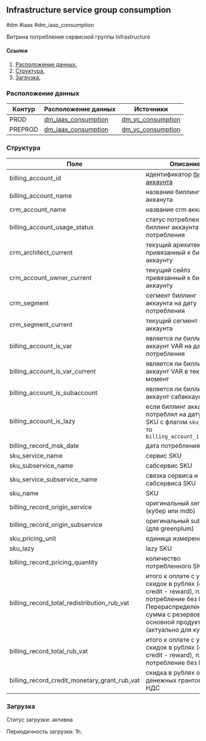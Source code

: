 ## Infrastructure service group consumption
#dm #iaas #dm_iaas_consumption

Витрина потребления сервисной группы Infrastructure

#### Ссылки
1. [Расположение данных.](#расположение-данных)
2. [Структура.](#структура)
3. [Загрузка.](#загрузка)


### Расположение данных
| Контур  | Расположение данных                                                                                                                 | Источники                                                                                                              |
|---------|-------------------------------------------------------------------------------------------------------------------------------------|------------------------------------------------------------------------------------------------------------------------|
| PROD    | [dm_iaas_consumption](https://yt.yandex-team.ru/hahn/navigation?path=//home/cloud-dwh/data/prod/cdm/yt/iaas/dm_iaas_consumption)    | [dm_yc_consumption](https://yt.yandex-team.ru/hahn/navigation?path=//home/cloud-dwh/data/prod/yt/dm_yc_consumption)    |
| PREPROD | [dm_iaas_consumption](https://yt.yandex-team.ru/hahn/navigation?path=//home/cloud-dwh/data/preprod/cdm/yt/iaas/dm_iaas_consumption) | [dm_yc_consumption](https://yt.yandex-team.ru/hahn/navigation?path=//home/cloud-dwh/data/preprod/yt/dm_yc_consumption) |


### Структура
| Поле                                         | Описание                                                                                                                                                                      |
|----------------------------------------------|-------------------------------------------------------------------------------------------------------------------------------------------------------------------------------|
| billing_account_id                           | идентификатор [биллинг аккаунта](../../../../ods/yt/billing/billing_accounts)                                                                                                 |
| billing_account_name                         | название биллинг акканута                                                                                                                                                     |
| crm_account_name                             | название crm акканута                                                                                                                                                         |
| billing_account_usage_status                 | статус потребления биллинг аккаунта на дату потребления                                                                                                                       |
| crm_architect_current                        | текущий арихитектор привязанный к биллинг аккаунту                                                                                                                            |
| crm_account_owner_current                    | текущий сейлз привязанный к биллинг аккаунту                                                                                                                                  |
| crm_segment                                  | сегмент биллинг аккаунта на дату потребления                                                                                                                                  |
| crm_segment_current                          | текущий сегмент биллинг аккаунта                                                                                                                                              |
| billing_account_is_var                       | является ли биллинг аккаунт VAR на дату потребления                                                                                                                           |
| billing_account_is_var_current               | является ли биллинг аккаунт VAR в текущий момент                                                                                                                              |
| billing_account_is_subaccount                | является ли биллинг аккаунт сабаккаунтом                                                                                                                                      |
| billing_account_is_lazy                      | если биллинг аккаунт потреблял на дату записи SKU с флагом `sku_lazy=0` то `billing_account_is_lazy=0`                                                                        |
| billing_record_msk_date                      | дата потребления                                                                                                                                                              |
| sku_service_name                             | сервис SKU                                                                                                                                                                    |
| sku_subservice_name                          | сабсервис SKU                                                                                                                                                                 |
| sku_service_subservice_name                  | связка сервиса и сабсервиса SKU                                                                                                                                               |
| sku_name                                     | SKU                                                                                                                                                                           |
| billing_record_origin_service                | оригинальный service (кубер или mdb)                                                                                                                                          |
| billing_record_origin_subservice             | оригинальный subservice (для greenplum)                                                                                                                                       |
| sku_pricing_unit                             | единица измерения SKU                                                                                                                                                         |
| sku_lazy                                     | lazy SKU                                                                                                                                                                      |
| billing_record_pricing_quantity              | количество потребленного SKU                                                                                                                                                  |
| billing_record_total_redistribution_rub_vat  | итого к оплате с учетом скидок в рублях (cost + credit - reward), платное потребление без НДС. Перераспределена сумма с резервовов на основной продукт (актуально для кубера) |
| billing_record_total_rub_vat                 | итого к оплате с учетом скидок в рублях (cost + credit - reward), платное потребление без НДС                                                                                 |
| billing_record_credit_monetary_grant_rub_vat | скидка в рублях от денежных грантов без НДС                                                                                                                                   |


### Загрузка

Статус загрузки: активна

Периодичность загрузки: 1h.
